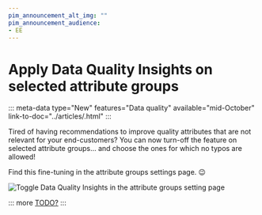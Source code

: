```yaml
---
pim_announcement_alt_img: ""
pim_announcement_audience:
- EE
---
```


# Apply Data Quality Insights on selected attribute groups
::: meta-data type="New" features="Data quality" available="mid-October" link-to-doc="../articles/.html"
:::

Tired of having recommendations to improve quality attributes that are not relevant for your end-customers? You can now turn-off the feature on selected attribute groups… and choose the ones for which no typos are allowed!

Find this fine-tuning in the attribute groups settings page. 😉

![Toggle Data Quality Insights in the attribute groups setting page](../img/TODO.png)

::: more
[TODO?](../articles/TODO.html)
:::

